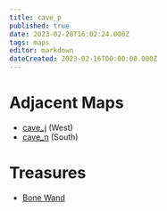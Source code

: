 ```yaml
---
title: cave_p
published: true
date: 2023-02-28T16:02:24.000Z
tags: maps
editor: markdown
dateCreated: 2023-02-16T00:00:00.000Z
---
```



# Adjacent Maps
 * [cave_j](/maps/cave_j) (West)
 * [cave_n](/maps/cave_n) (South)

# Treasures
 * [Bone Wand](/items/bone-wand)
